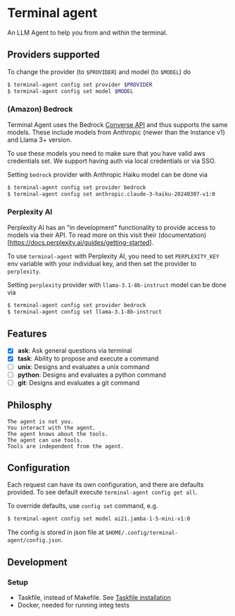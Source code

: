 # Terminal agent

An LLM Agent to help you from and within the terminal.

## Providers supported

To change the provider (to `$PROVIDER`) and model (to `$MODEL`) do

```sh
$ terminal-agent config set provider $PROVIDER
$ terminal-agent config set model $MODEL
```

### (Amazon) Bedrock

Terminal Agent uses the Bedrock [Converse API](https://docs.aws.amazon.com/bedrock/latest/userguide/conversation-inference-call.html) and thus supports the same models. These include models from Anthropic (newer than the Instance v1) and Llama 3+ version.

To use these models you need to make sure that you have valid aws credentials set. We support having auth via local credentials or via SSO.

Setting `bedrock` provider with Anthropic Haiku model can be done via

```sh
$ terminal-agent config set provider bedrock
$ terminal-agent config set anthropic.claude-3-haiku-20240307-v1:0 
```

### Perplexity AI

Perplexity AI has an "in development" functionality to provide access to models via their API. To read more on this visit their (documentation)[https://docs.perplexity.ai/guides/getting-started].

To use `terminal-agent` with Perplexity AI, you need to set `PERPLEXITY_KEY` env variable with your individual key, and then set the provider to `perplexity`.

Setting `perplexity` provider with `llama-3.1-8b-instruct` model can be done via

```sh
$ terminal-agent config set provider bedrock
$ terminal-agent config set llama-3.1-8b-instruct
```

## Features

- [x] **ask**: Ask general questions via terminal
- [x] **task**: Ability to propose and execute a command
- [ ] **unix**: Designs and evaluates a unix command
- [ ] **python**: Designs and evaluates a python command
- [ ] **git**: Designs and evaluates a git command

## Philosphy

```
The agent is not you.
You interact with the agent.
The agent knows about the tools.
The agent can use tools.
Tools are independent from the agent.
```

## Configuration

Each request can have its own configuration, and there are defaults provided.
To see default execute `terminal-agent config get all`.

To override defaults, use `config set` command, e.g.

```sh
$ terminal-agent config set model ai21.jamba-1-5-mini-v1:0
```

The config is stored in json file at `$HOME/.config/terminal-agent/config.json`.

## Development

### Setup

* Taskfile, instead of Makefile. See [Taskfile installation](https://taskfile.dev/installation/)
* Docker, needed for running integ tests
